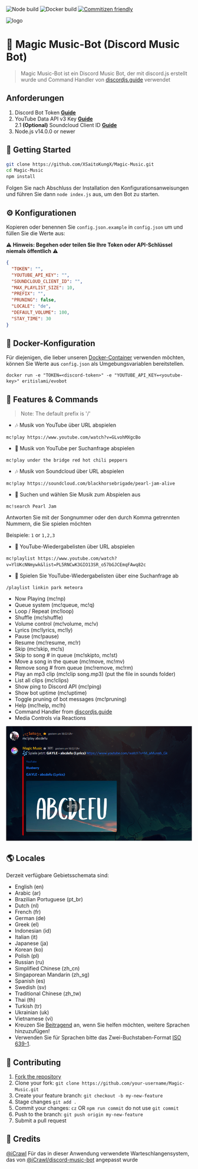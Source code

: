 ![Node build](https://github.com/eritislami/evobot/actions/workflows/node.yml/badge.svg)
![Docker build](https://github.com/eritislami/evobot/actions/workflows/docker.yml/badge.svg)
[![Commitizen friendly](https://img.shields.io/badge/commitizen-friendly-brightgreen.svg)](http://commitizen.github.io/cz-cli/)

![logo](https://cdn.dribbble.com/users/3859/screenshots/2103374/applemusicel.png)

# 🤖 Magic Music-Bot (Discord Music Bot)
> Magic Music-Bot ist ein Discord Music Bot, der mit discord.js erstellt wurde und Command Handler von [discordjs.guide](https://discordjs.guide) verwendet

## Anforderungen

1. Discord Bot Token **[Guide](https://discordjs.guide/preparations/setting-up-a-bot-application.html#creating-your-bot)**
2. YouTube Data API v3 Key **[Guide](https://developers.google.com/youtube/v3/getting-started)**  
2.1 **(Optional)** Soundcloud Client ID **[Guide](https://github.com/zackradisic/node-soundcloud-downloader#client-id)**
3. Node.js v14.0.0 or newer

## 🚀 Getting Started

```sh
git clone https://github.com/XSaitoKungX/Magic-Music.git
cd Magic-Music
npm install
```

Folgen Sie nach Abschluss der Installation den Konfigurationsanweisungen und führen Sie dann `node index.js` aus, um den Bot zu starten.

## ⚙️ Konfigurationen

Kopieren oder benennen Sie `config.json.example` in `config.json` um und füllen Sie die Werte aus:

⚠️ **Hinweis: Begehen oder teilen Sie Ihre Token oder API-Schlüssel niemals öffentlich** ⚠️

```json
{
  "TOKEN": "",
  "YOUTUBE_API_KEY": "",
  "SOUNDCLOUD_CLIENT_ID": "",
  "MAX_PLAYLIST_SIZE": 10,
  "PREFIX": "",
  "PRUNING": false,
  "LOCALE": "de",
  "DEFAULT_VOLUME": 100,
  "STAY_TIME": 30
}
```

## 🐬 Docker-Konfiguration

Für diejenigen, die lieber unseren [Docker-Container](https://hub.docker.com/repository/docker/eritislami/evobot) verwenden möchten, können Sie Werte aus `config.json` als Umgebungsvariablen bereitstellen.

```shell
docker run -e "TOKEN=<discord-token>" -e "YOUTUBE_API_KEY=<youtube-key>" eritislami/evobot
```

## 📝 Features & Commands

> Note: The default prefix is '/'

* 🎶 Musik von YouTube über URL abspielen

`mc!play https://www.youtube.com/watch?v=GLvohMXgcBo`

* 🔎 Musik von YouTube per Suchanfrage abspielen

`mc!play under the bridge red hot chili peppers`

* 🎶 Musik von Soundcloud über URL abspielen

`mc!play https://soundcloud.com/blackhorsebrigade/pearl-jam-alive`

* 🔎 Suchen und wählen Sie Musik zum Abspielen aus

`mc!search Pearl Jam`

Antworten Sie mit der Songnummer oder den durch Komma getrennten Nummern, die Sie spielen möchten

Beispiele: `1` or `1,2,3`

* 📃 YouTube-Wiedergabelisten über URL abspielen

`mc!playlist https://www.youtube.com/watch?v=YlUKcNNmywk&list=PL5RNCwK3GIO13SR_o57bGJCEmqFAwq82c`

* 🔎 Spielen Sie YouTube-Wiedergabelisten über eine Suchanfrage ab

`/playlist linkin park meteora`
* Now Playing (mc!np)
* Queue system (mc!queue, mc!q)
* Loop / Repeat (mc!loop)
* Shuffle (mc!shuffle)
* Volume control (mc!volume, mc!v)
* Lyrics (mc!lyrics, mc!ly)
* Pause (mc!pause)
* Resume (mc!resume, mc!r)
* Skip (mc!skip, mc!s)
* Skip to song # in queue (mc!skipto, mc!st)
* Move a song in the queue (mc!move, mc!mv)
* Remove song # from queue (mc!remove, mc!rm)
* Play an mp3 clip (mc!clip song.mp3) (put the file in sounds folder)
* List all clips (mc!clips)
* Show ping to Discord API (mc!ping)
* Show bot uptime (mc!uptime)
* Toggle pruning of bot messages (mc!pruning)
* Help (mc!help, mc!h)
* Command Handler from [discordjs.guide](https://discordjs.guide/)
* Media Controls via Reactions

<!-- ![reactions](https://i.imgur.com/9S7Omf9.png) -->
<!-- <div align="left"><img src="/assets/play.png"></div><div align="center"><img src="/assets/queue.png"></div><div align="right"><img src="/assets/seek.png"></div> -->

<div align="center"><img src="/Images/mc!play.png"></div>

## 🌎 Locales

Derzeit verfügbare Gebietsschemata sind:
- English (en)
- Arabic (ar)
- Brazilian Portuguese (pt_br)
- Dutch (nl)
- French (fr)
- German (de)
- Greek (el)
- Indonesian (id)
- Italian (it)
- Japanese (ja)
- Korean (ko)
- Polish (pl)
- Russian (ru)
- Simplified Chinese (zh_cn)
- Singaporean Mandarin (zh_sg)
- Spanish (es)
- Swedish (sv)
- Traditional Chinese (zh_tw)
- Thai (th)
- Turkish (tr)
- Ukrainian (uk)
- Vietnamese (vi)
- Kreuzen Sie [Beitragend](#-Beitragend) an, wenn Sie helfen möchten, weitere Sprachen hinzuzufügen!
- Verwenden Sie für Sprachen bitte das Zwei-Buchstaben-Format [ISO 639-1](https://en.wikipedia.org/wiki/List_of_ISO_639-1_codes).

## 🤝 Contributing

1. [Fork the repository](https://github.com/XSaitoKungX/Magic-Music/fork)
2. Clone your fork: `git clone https://github.com/your-username/Magic-Music.git`
3. Create your feature branch: `git checkout -b my-new-feature`
4. Stage changes `git add .`
5. Commit your changes: `cz` OR `npm run commit` do not use `git commit`
6. Push to the branch: `git push origin my-new-feature`
7. Submit a pull request

## 📝 Credits

[@iCrawl](https://github.com/iCrawl) Für das in dieser Anwendung verwendete Warteschlangensystem, das von [@iCrawl/discord-music-bot](https://github.com/iCrawl/discord-music-bot) angepasst wurde
